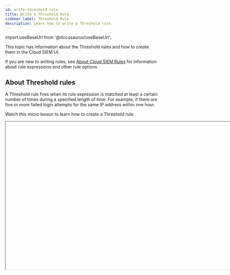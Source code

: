 ```yaml
---
id: write-threshold-rule
title: Write a Threshold Rule
sidebar_label: Threshold Rule
description: Learn how to write a Threshold rule.
---
```


import useBaseUrl from '@docusaurus/useBaseUrl';

This topic has information about the Threshold rules and how to create them in the Cloud SIEM UI.

If you are new to writing rules, see [About Cloud SIEM Rules](/docs/cse/rules/about-cse-rules) for information about rule expressions and other rule options.

## About Threshold rules

A Threshold rule fires when its rule expression is matched at least a certain number of times during a specified length of time. For example, if there are five or more failed login attempts for the same IP address within one hour. 

Watch this micro lesson to learn how to create a Threshold rule.

<Iframe url="https://www.youtube.com/embed/uei_TDOy5QM?rel=0"
        width="854px"
        height="480px"
        id="myId"
        className="video-container"
        display="initial"
        position="relative"
        allow="accelerometer; autoplay=1; clipboard-write; encrypted-media; gyroscope; picture-in-picture"
        allowfullscreen
        />

import Iframe from 'react-iframe'; 

## Create a Threshold rule

1. Choose **Rules** from the Content menu.
1. On the **Create a Rule** page, click **Create** in the **Threshold** card. 
1. In the rules editor:
   1. **Name**. Enter a name for the rule.
   1. **Enabled**. By default the rule will be enabled. It's good practice to use the slider to disable the rule so that it won’t be applied to incoming Records until you’ve tested it.  
   <br/><img src={useBaseUrl('img/cse/threshold.png')} alt="Threshold rule" width="600"/>

## Configure “If Triggered” settings

1. **When the expression**. Enter the rule expression, a boolean expression that when “true”, causes the rule to fire.
    :::note
    You can expand the field template guide, which contains a list of all the fields that Cloud SIEM can normalize to v3 of the Cloud SIEM Schema. Note that the existence of a field in the guide doesn't mean that your ingested Records necessarily include that field.
    :::
1. **matches *n* Record**. Select how many Records must match the rule expression during the interval you specify below, in the **within** option.
1. **within**. Select the duration within which the rule expression must evaluate to “true” more than the number of times specified in **matches n Record** for the rule to fire a Signal.
1. **Show advanced**. Click this link, in the upper right corner of the **If Triggered** area, to display advanced options. When you checkmark an advanced option, the **If Triggered** area refreshes, displaying additional fields.
<br/><img src={useBaseUrl('img/cse/advanced-threshold.png')} alt="Advanced section of threshold rule" width="400"/>
1. **Count only distinct values for a field.** Configure this option if you only want to count the number of Records that contain  distinct values of a particular Record field, instead of just counting Records that match your rule expression. Use the **for field** dropdown list to select the desired field. 
1. **group by one or more fields.** By default, a threshold rule implicitly groups by the entity field you’ll select below when configuring the **Then Create a Signal** options. You can select additional “group by” fields with the **matches grouped by** option, so that a Signal is only created if the count for the group is above the threshold count specified above. 

## Test your rule expression
After creating a rule expression, you can test it against existing Records in Cloud SIEM.

1. Click **Test Rule** above the rule expression.
1. The **If Triggered** section expands, and Cloud SIEM searches for Records that match the rule expression. If there are no matching Records, you'll see a **There aren't any matches for the expression** message.
1. If no matches were returned, try changing the time range.

:::note
If you use the Test Rule feature on a rule that has one or more [Rule Tuning Expressions](/docs/cse/rules/rule-tuning-expressions), you can test it without the tuning expressions, or with selected tuning expressions.
:::

## Configure “Then Create a Signal” settings

:::note
When you're configuring a Threshold and Chain rule, you don't supply a Signal name; a Signal fired by those rule types has the same name as the rule that fired it.
:::

1. **On Entity**. Select the Entity field—for example, an IP address, MAC address, hostname, and so on—in the Record that the resulting Signal should be associated with. (In Cloud SIEM, an Insight is a set of Signals with the same Entity field.) Select a value from the pull-down list. 
1. **with the summary**. Enter a brief summary describing what causes the Rule to create a Signal.
1. **with the description**. Define the description for the Signal. You can use text and Record fields. The Signal description should be a good indication of what the rule looks for.
:::note
import CseRule from '../../reuse/cse-rule-description-links.md';

<CseRule/>
:::
1. **with a severity of**. Severity is an estimate of the criticality of the detected activity, from 1 (lowest) to 10 (highest).
1. **with tags**. If desired, you can add metadata tags to your rule. Tags are useful for adding context to items like Rules, Insights, Signals, and Entities. You can also search for and filter items by tag. For more information, see [Using Tags with Insights, Signals, Entities, and Rules](/docs/cse/records-signals-entities-insights/tags-insights-signals-entities-rules).

## Save as prototype
If you are not sure that your rule is ready for prime time, you can save it as a prototype. A prototype rule generates Signals, but those Signals won't contribute to Insights. (Signals generated by a prototype rule do not increment the rule's **On Entity** entity's Activity Score.) Running the rule as a prototype for a while allows you to determine whether the rule is too noisy and fires too many Signals.

To make the rule a prototype, click the box next to **Save this rule as a prototype**. When you are satisfied with the rule's behavior you can uncheck the box.

## Duplicate Signals?
If you determine that a Threshold, Chain, or Aggregation rule is firing identical Signals for the same conditions during the same time interval, there’s a likely explanation. This situation can arise due to how these rule types are processed: they are evaluated differently than Match rules, because they support time duration conditions. For example, a Threshold rule fires when its rule expression is matched at least a certain number of times during a specified length of time.

To successfully apply a rule across a sliding time window, Cloud SIEM evaluates Records across overlapping time spans. Consider a rule that requires three matches across five minutes. With non-overlapping windows, we could detect one match at the end of one time window, and two more in the following time window. This should cause the rule to fire a Signal, but would not, because the required five minute span is split between two evaluation windows. Overlapping evaluation windows solves this problem. In some cases though, it can also result in duplicate Signals. However, as long as you don’t run the rule as a prototype, duplicate Signals will be suppressed, as described in [About Signal Suppression](/docs/cse/records-signals-entities-insights/about-signal-suppression).
